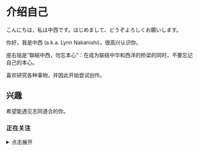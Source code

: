 # 介绍自己

こんにちは，私は中西です。はじめまして、どうぞよろしくお願いします。

你好，我是中西 (a.k.a. Lynn Nakanishi)，很高兴认识你。

座右铭是“聯結中西，勿忘本心”：在成为联结中华和西洋的桥梁的同时，不要忘记自己的本心。

喜欢研究各种事物，并因此开始尝试创作。

## 兴趣

希望能遇见志同道合的你。

### 正在关注
<details>
<summary>点击展开</summary>

#### 日本偶像

 - 偶像大师系列
    - 偶像大师（アイドルマスター、THE iDOLM@STER）
    - 偶像大师 灰姑娘女孩（アイドルマスター シンデレラガールズ、THE iDOLM@STER CINDERELLA GIRLS）
    - 偶像大师 百万现场！（アイドルマスター ミリオンライブ!、THE iDOLM@STER MILLION LIVE!）
 - LoveLive!系列
    - μ's

#### 计算机
 - GNU/Linux
 - 自由软件
 - 编程语言
    - C/C++
    - Python
    - JavaScript
 - 标记语言
    - HTML
    - CSS
    - Markdown
 - 3D建模
    - Blender
    - Cinema 4D

#### 音乐
 - 流派
    - J-Pop
    - Pop Rock
    - Indle Pop
    - New Wave
    - City Pop
    - EDM
 - 歌手
    - 三森すずこ
    - 今井麻美
    - 中森明菜
    - iri
    - 仮谷せいら
    - あいみょん
    - 大比良瑞希
    - 別野加奈
    - 辻诗音
    - 安田レイ
 - 乐手
    - 西本りみ
 - 乐队 / 组合
    - サカナクション
    - 765THEATER ALLSTARS
    - μ's
    - 放課後ティータイム
    - Galileo Galilei→BBHF
    - きのこ帝国
    - スピッツ
    - NONA REEVES
    - Awesome City Club
    - SPiCYSOL
    - back number
    - ORESAMA
    - 水曜日のカンパネラ
    - ずっと真夜中でいいのに。
    - ヨルシカ
    - YOASOBI
    - Indigo La End & DADARAY & ゲスの極み乙女。
    - パソコン音楽クラブ

#### 语言文字
 - 汉藏语系
    - 现代标准汉语
    - 官话
    - 粤语
 - 日本－琉球语系
    - 日语
 - 印欧语系
    - 英语
    - 德语
    - 俄语
    - 法语
 - 语言学及应用语言学
 - 汉语言文字学
 - 字体排印及字体设计

#### 游戏
 - FPS
    - 反恐精英：全球攻势（Counter-Strike: Global Offensive）
    - 叛乱：沙漠风暴（Insurgency: Sandstorm）
    - 泰坦陨落2（Titanfall 2）
 - 音乐节奏
    - 偶像大师 星耀季节（アイドルマスター スターリットシーズン、THE iDOLM@STER Starlit Season）
    - 偶像大师 星光舞台（アイドルマスター ステラステージ、THE iDOLM@STER Stalla Stage）
    - 偶像大师 白金星光（アイドルマスター プラチナスターズ、THE iDOLM@STER PLATINUM STARS）
    - 偶像大师 全力以赴（アイドルマスター ワンフォーオール、THE iDOLM@STER ONE FOR ALL）
    - 偶像大师 闪耀祭典（アイドルマスター シャイニーフェスタ、THE iDOLM@STER SHINY FESTA）
    - 偶像大师 百万现场！ 剧场时光（アイドルマスター ミリオンライブ！ シアターデイズ、THE iDOLM@STER MILLION LIVE! THEATER DAYS）
    - 偶像大师 灰姑娘女孩 星光舞台（アイドルマスター シンデレラガールズ スターライトステージ、THE iDOLM@STER CINDERELLA GIRLS STARLIGHT STAGE）
    - LoveLive! 学园偶像祭（ラブライブ！スクールアイドルフェスティバル、LoveLive! School iDOL festival）
    - LoveLive! 学园偶像祭 群星闪耀（ラブライブ！スクールアイドルフェスティバル ALL STARS、LoveLive! School iDOL festival All Stars）
    - BanG Dream！少女乐团派对（バンドリ！ ガールズバンドパーティ！、BanG Dream！Girls Band Party）
    - 歌之超时空要塞（歌マクロス スマホDeカルチャー）
    - 狂热节拍（ビートマニア、Beatmania）系列
    - 音律炫动（サウンド ボルテックス、SOUND VOLTEX）系列
    - 乐动魔方（ユビート、jubeat）系列
    - 舞萌（マイマイ、maimai）系列
    - 太鼓达人（太鼓の達人、Taiko no Tatsujin）系列
    - Cytus II
    - Arcaea
    - VOEZ
    - Dynamix
    - Phigros
    - D4DJ Groovy Mix
 - 驾驶
    - 湾岸Mid-Night Maximum Tune系列
    - 头文字D Arcade Stage系列
    - 极限竞速：地平线4（Forza Horizon 4）
    - 极限竞速：地平线3（Forza Horizon 3）
    - 极限竞速6：巅峰（Forza Motorsport 6: Apex）
    - 极品飞车（Need For Speed）
    - 极品飞车：最高通缉（Need For Speed: Most Wanted）
    - 极品飞车：复仇（Need for Speed: Payback）
    - 飙酷车神2（The Crew 2）
    - 欧洲卡车模拟2（Euro Truck Simulator 2）
 - 其他
    - 偶像大师 POPLINKS（アイドルマスター ポップリンクス、THE iDOLM@STER POPLINKS）
    - 偶像大师 闪耀色彩（アイドルマスター シャイニーカラーズ、THE iDOLM@STER SHINY COLORS）
    - 偶像大师 灰姑娘女孩（アイドルマスター シンデレラガールズ、THE iDOLM@STER CINDERELLA GIRLS）
    - 偶像大师 百万现场！（アイドルマスター ミリオンライブ!、THE iDOLM@STER MILLION LIVE!）
    - VA-11 Hall-A：赛博朋克酒保行动（VA-11 Hall-A: Cyberpunk Bartender Action）
    - 城市：天际线（Cities: Skylines）
    - 无人深空（No Man's Sky）
    - 异星旅人（ASTRONEER）
    - 微软模拟飞行（Microsoft Flight Simulator）

#### 运输
 - 轨道交通
    - 铁路及高速铁路
    - 地铁
    - 轻轨
    - 有轨电车
 - 汽车

#### 电子
 - Sony
 - Android
 - 摄影
 - 业余无线电

### 有兴趣
 - 超时空要塞系列
 - 少女☆歌剧 Revue Starlight系列
 - Wake Up Girls!
 - 偶像活动！系列
 - 美妙系列
 - 秋元康

### 不活跃
 - VOCALOID系列
 - 东方Project系列
 - 阳炎Project系列
 - 天朝铁道少女
 - 轻音少女

 </details>